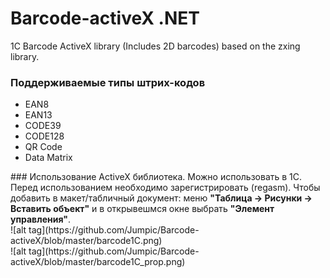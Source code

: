 # Barcode-activeX .NET
1С Barcode ActiveX library (Includes 2D barcodes) based on the zxing library.
### Поддерживаемые типы штрих-кодов
<ul>
<li>EAN8</li>
<li>EAN13</li>
<li>CODE39</li>
<li>CODE128</li>
<li>QR Code</li>
<li>Data Matrix</li>
</ul>
### Использование
ActiveX библиотека. Можно использовать в 1С. Перед использованием необходимо зарегистрировать (regasm). Чтобы добавить в макет/табличный документ: меню <b>"Таблица -> Рисунки -> Вставить объект"</b> и в открывешмся окне выбрать <b>"Элемент управления"</b>.
<br/>
![alt tag](https://github.com/Jumpic/Barcode-activeX/blob/master/barcode1C.png)
<br/>
![alt tag](https://github.com/Jumpic/Barcode-activeX/blob/master/barcode1C_prop.png)
